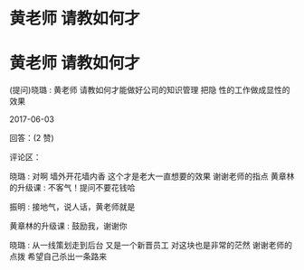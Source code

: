 # 黄老师 请教如何才

# 黄老师 请教如何才

(提问)晓璐 : 黄老师 请教如何才能做好公司的知识管理 把隐 性的工作做成显性的效果

2017-06-03

回答：(2 赞)

评论区：

晓璐 : 对啊 墙外开花墙内香 这个才是老大一直想要的效果 谢谢老师的指点 黄章林的升级课 : 不客气！提问不要花钱哈

振明 : 接地气，说人话，黄老师就是

黄章林的升级课 : 鼓励我，谢谢你

晓璐 : 从一线策划走到后台 又是一个新晋员工 对这块也是非常的茫然 谢谢老师的点拨 希望自己杀出一条路来